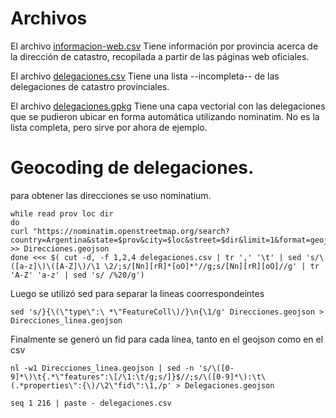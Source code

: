 # Archivos

El archivo [informacion-web.csv](./informacion-web.csv)
Tiene información por provincia acerca de la dirección de catastro, recopilada a partir de las
páginas web oficiales.

El archivo [delegaciones.csv](./delegaciones.csv)
Tiene una lista --incompleta-- de las delegaciones de catastro provinciales.

El archivo [delegaciones.gpkg](../gpkg/delegaciones.gpkg) 
Tiene una capa vectorial con las delegaciones que se pudieron ubicar en forma automática utilizando nominatim. No es la lista completa, pero sirve por ahora de ejemplo.

# Geocoding de delegaciones.

para obtener las direcciones se uso nominatium.

```
while read prov loc dir
do
curl "https://nominatim.openstreetmap.org/search?country=Argentina&state=$prov&city=$loc&street=$dir&limit=1&format=geojson" >> Direcciones.geojson
done <<< $( cut -d, -f 1,2,4 delegaciones.csv | tr ',' '\t' | sed 's/\([a-z]\)\([A-Z]\)/\1 \2/;s/[Nn][rR]*[oO]*°//g;s/[Nn][rR][oO]//g' | tr 'A-Z' 'a-z' | sed 's/ /%20/g')
```
Luego se utilizó sed para separar la lineas coorrespondeintes

```
sed 's/}{\(\"type\":\ *\"FeatureColl\)/}\n{\1/g' Direcciones.geojson > Direcciones_linea.geojson
```

Finalmente se generó un fid para cada línea, tanto en el geojson como en el csv


```
nl -w1 Direcciones_linea.geojson | sed -n 's/\([0-9]*\)\t{.*\"features":\[/\1:\t/g;s/]}$//;s/\([0-9]*\):\t\(.*properties\":{\)/\2\"fid\":\1,/p' > Delegaciones.geojson

seq 1 216 | paste - delegaciones.csv
```
